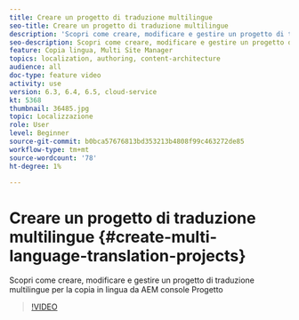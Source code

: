 ```yaml
---
title: Creare un progetto di traduzione multilingue
seo-title: Creare un progetto di traduzione multilingue
description: 'Scopri come creare, modificare e gestire un progetto di traduzione multilingue per la copia in lingua da AEM console Progetto '
seo-description: Scopri come creare, modificare e gestire un progetto di traduzione multilingue per la copia in lingua da AEM console Progetto
feature: Copia lingua, Multi Site Manager
topics: localization, authoring, content-architecture
audience: all
doc-type: feature video
activity: use
version: 6.3, 6.4, 6.5, cloud-service
kt: 5368
thumbnail: 36485.jpg
topic: Localizzazione
role: User
level: Beginner
source-git-commit: b0bca57676813bd353213b4808f99c463272de85
workflow-type: tm+mt
source-wordcount: '78'
ht-degree: 1%

---
```



# Creare un progetto di traduzione multilingue {#create-multi-language-translation-projects}

Scopri come creare, modificare e gestire un progetto di traduzione multilingue per la copia in lingua da AEM console Progetto

>[!VIDEO](https://video.tv.adobe.com/v/36485?quality=12&learn=on)

